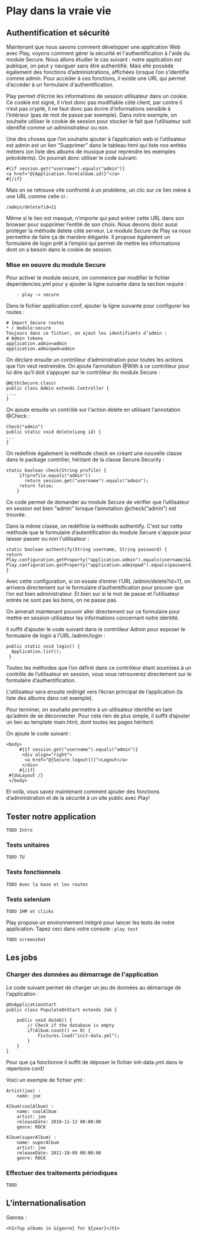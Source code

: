 ﻿# Play dans la vraie vie

## Authentification et sécurité

Maintenant que nous savons comment développer une application Web avec Play, voyons comment gérer la sécurité et l'authentification à l'aide du module Secure.
Nous allons étudier le cas suivant : notre application est publique, on peut y naviguer sans être authentifié. Mais elle possède également des fonctions d’administrations, affichées lorsque l’on s’identifie comme admin. Pour accéder à ces fonctions, il existe une URL qui permet d’accéder à un formulaire d'authentification. 

Play permet d’écrire les informations de session utilisateur dans un cookie. Ce cookie est signé, il n’est donc pas modifiable côté client, par contre il n’est pas crypté, il ne faut donc pas écrire d’informations sensible à l’intérieur (pas de mot de passe par exemple). Dans notre exemple, on souhaite utiliser le cookie de session pour stocker le fait que l’utilisateur soit identifié comme un administrateur ou non.

Une des choses que l’on souhaite ajouter à l’application web si l’utilisateur est admin est un lien “Supprimer” dans le tableau html qui liste nos entités métiers (on liste des albums de musique pour reprendre les exemples précédents). On pourrait donc utiliser le code suivant:

	#{if session.get("username").equals("admin")}    
	<a href="@{Application.form(album.id)}"</a>  
	#{/if}  

Mais on se retrouve vite confronté à un problème, un clic sur ce lien mène à une URL comme celle ci :

	/admin/delete?id=11

Même si le lien est masqué, n’importe qui peut entrer cette URL dans son browser pour supprimer l’entité de son choix. Nous devons donc aussi protéger la méthode delete côté serveur.
Le module Secure de Play va nous permettre de faire ça de manière élégante. Il propose également un formulaire de login prêt à l’emploi qui permet de mettre les informations dont on a besoin dans le cookie de session.


### Mise en oeuvre du module Secure

Pour activer le module secure, on commence par modifier le fichier dependencies.yml pour y ajouter la ligne suivante dans la section _require_ :

        - play -> secure

Dans le fichier application.conf, ajouter la ligne suivante pour configurer les routes :

	# Import Secure routes
	* / module:secure
	Toujours dans ce fichier, on ajout les identifiants d’admin :
	# Admin tokens
	application.admin=admin
	application.adminpwd=admin

On déclare ensuite un contrôleur d’administration pour toutes les actions que l’on veut restreindre. On ajoute l’annotation @With à ce contrôleur pour lui dire qu’il doit s’appuyer sur le contrôleur du module Secure :

	@With(Secure.class)  
	public class Admin extends Controller {  
	....  
	}  

On ajoute ensuite un contrôle sur l'action delete en utilisant l'annotation @Check :

	Check("admin")  
	public static void delete(Long id) {  
	...  
	}  

On redefinie également la méthode check en créant une nouvelle classe dans le package contrôler, héritant de la classe Secure.Security :

	static boolean check(String profile) {  
		 if(profile.equals("admin"))  
		   return session.get("username").equals("admin");  
		 return false;  
		}  

Ce code permet de demander au module Secure de vérifier que l’utilisateur en session est bien “admin” lorsque l’annotation @check(“admin”) est trouvée. 

Dans la même classe, on redéfinie la méthode authentify. C'est sur cette méthode que le formulaire d’autentification du module Secure s'appuie pour laisser passer ou non l'utilisateur :

	static boolean authentify(String username, String password) {  
	return Play.configuration.getProperty("application.admin").equals(username)&& Play.configuration.getProperty("application.adminpwd").equals(password);  
	}  


Avec cette configuration, si on essaie d’entrer l’URL /admin/delete?id=11, on arrivera directement sur le formulaire d’authentification pour prouver que l’on est bien administrateur.
Et bien sur si le mot de passe et l’utilisateur entrés ne sont pas les bons, on ne passe pas.

On aimerait maintenant pouvoir aller directement sur ce formulaire pour mettre en session utilisateur les informations concernant notre identité.

Il suffit d’ajouter le code suivant dans le contrôleur Admin pour exposer le formulaire de login à l’URL /admin/login :

	public static void login() {  
	  Application.list();  
	 }

Toutes les méthodes que l’on définit dans ce contrôleur étant soumises à un contrôle de l’utilisateur en session, vous vous retrouverez directement sur le formulaire d’authentification.

L’utilisateur sera ensuite redirigé vers l’écran principal de l’application (la liste des albums dans cet exemple).

Pour terminer, on souhaite permettre à un utilisateur identifié en tant qu’admin de se déconnecter.
Pour cela rien de plus simple, il suffit d’ajouter un lien au template main.html, dont toutes les pages héritent.

On ajoute le code suivant :

	<body>  
		 #{if session.get("username").equals("admin")}  
		  <div align="right">  
		   <a href="@{Secure.logout()}">Logout</a>  
		  </div>  
		 #{/if}  
	 #{doLayout /}  
	 </body>

Et voilà, vous savez maintenant comment ajouter des fonctions d’administration et de la sécurité à un site public avec Play!

## Tester notre application

	TODO Intro
	
### Tests unitaires
	TODO TU

### Tests fonctionnels
	TODO Avec la base et les routes

### Tests selenium
	TODO IHM et clicks

Play propose un environnement intégré pour lancer les tests de notre application.
Tapez ceci dans votre console : `play test`

	TODO screenshot
	
	
## Les jobs

### Charger des données au démarrage de l'application

Le code suivant permet de charger un jeu de données au démarrage de l'application :

	@OnApplicationStart
	public class PopulateOnStart extends Job {

    	public void doJob() {
        	// Check if the database is empty
         	if(Album.count() == 0) {
            	Fixtures.load("init-data.yml");
        	}
    	}
 	}

Pour que ça fonctionne il suffit de déposer le fichier init-data.yml dans le répertoire conf/

Voici un exemple de fichier yml :

	Artist(joe) :
	    name: joe

	Album(coolAlbum) :
	    name: coolAlbum
	    artist: joe
	    releaseDate: 2010-11-12 00:00:00
	    genre: ROCK

	Album(superAlbum) :
	    name: superAlbum
	    artist: joe
	    releaseDate: 2011-10-09 00:00:00
	    genre: ROCK

### Effectuer des traitements périodiques

	TODO 
	
## L'internationalisation

Genres :
	
	<h1>Top albums in &{genre} for ${year}</h1>
